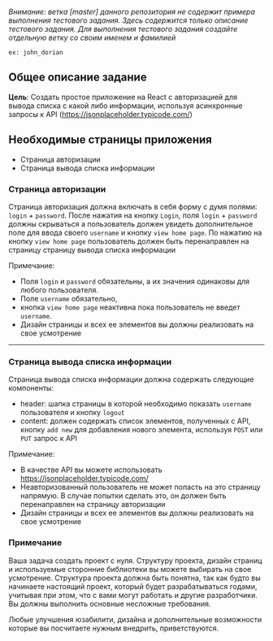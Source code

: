 *Внимание: ветка [master] данного репозитория не содержит примера выполнения тестового задания. 
Здесь содержится только описание тестового задания. Для выполнения тестового задания создайте отдельную ветку со своим именем и фамилией*

`ex: john_dorian`

## Общее описание задание

**Цель**: Создать простое приложение на React с авторизацией для вывода списка с какой либо информации,
 используя асинхронные запросы к API (https://jsonplaceholder.typicode.com/) 


## Необходимые страницы приложения

+ Страница авторизации
+ Страница вывода списка информации

### Страница авторизации

Страница авторизация должна включать в себя форму с думя полями: `login` + `password`. После нажатия на кнопку  `Login`,
поля `login` + `password` должны скрываться а пользователь должен увидеть дополнительное поле для ввода своего `username` и кнопку `view home page`.
По нажатию на кнопку `view home page` пользователь должен быть перенаправлен на страницу страницу вывода списка информации

Примечание:
 * Поля `login` и `password` обязательны, а их значения одинаковы для любого пользователя.
 * Поле `username` обязательно,
 * кнопка `view home page` неактивна пока пользователь не введет `username`.
 * Дизайн страницы и всех ее элементов вы должны реализовать
 на свое усмотрение
***

### Страница вывода списка информации

Страница вывода списка информации должна содержать следующие компоненты:

+ header: шапка страницы в которой необходимо показать `username` пользователя и кнопку `logout`
+ content: должен содержать список элементов, полученных с API, кнопку `add new` для добавления нового элемента, используя `POST` или `PUT` запрос к API

Примечание:
 * В качестве API вы можете использовать https://jsonplaceholder.typicode.com/
 * Неавторизованный пользователь не может попасть на это страницу напрямую. В случае попытки сделать это, он должен быть перенаправлен на 
страницу авторизации
* Дизайн страницы и всех ее элементов вы должны реализовать на свое усмотрение


### Примечание

Ваша задача создать проект с нуля. Структуру проекта, дизайн страниц и используемые сторонние библиотеки вы можете выбирать на 
свое усмотрение. Структура проекта должна быть понятна, так как будто вы начинаете настоящий проект, который будет разрабатываться годами,
учитывая при этом, что с вами могут работать и другие разработчики. Вы должны выполнить основные несложные требования.

Любые улучшения юзабилити, дизайна и дополнительные возможности которые вы посчитаете нужным внедрить, приветствуются.


